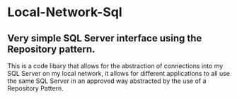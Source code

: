 # Local-Network-Sql
## Very simple SQL Server interface using the Repository pattern.
This is a code libary that allows for the abstraction of connections into my SQL Server on my local network, 
it allows for different applications to all use the same SQL Server in an approved way abstracted by the use of a Repository Pattern. 
